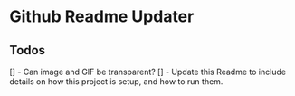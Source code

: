 # Github Readme Updater

## Todos

[] - Can image and GIF be transparent?
[] - Update this Readme to include details on how this project is setup, and how to run them.